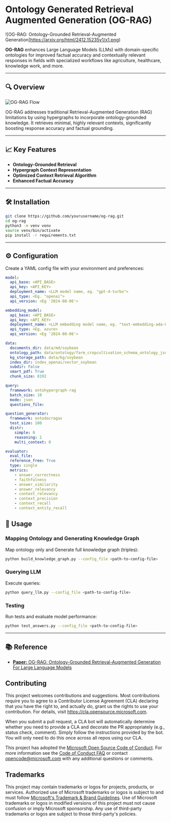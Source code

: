 # Ontology Generated Retrieval Augmented Generation (OG-RAG)
![OG-RAG: Ontology-Grounded Retrieval-Augmented Generation]https://arxiv.org/html/2412.15235v1/x1.png)

**OG-RAG** enhances Large Language Models (LLMs) with domain-specific ontologies for improved factual accuracy and contextually relevant responses in fields with specialized workflows like agriculture, healthcare, knowledge work, and more.

---

## 🔍 Overview
![OG-RAG Flow](https://arxiv.org/html/2412.15235v1/x2.png)

OG-RAG addresses traditional Retrieval-Augmented Generation (RAG) limitations by using hypergraphs to incorporate ontology-grounded knowledge. It retrieves minimal, highly relevant contexts, significantly boosting response accuracy and factual grounding.

---

## 📈 Key Features

* **Ontology-Grounded Retrieval**
* **Hypergraph Context Representation**
* **Optimized Context Retrieval Algorithm**
* **Enhanced Factual Accuracy**

---

## 🛠️ Installation

```bash
git clone https://github.com/yourusername/og-rag.git
cd og-rag
python3 -m venv venv
source venv/bin/activate
pip install -r requirements.txt
```

---

## ⚙️ Configuration

Create a YAML config file with your environment and preferences:

```yaml
model:
  api_base: <API_BASE>
  api_key: <API_KEY>
  deployment_name: <LLM model name, eg. "gpt-4-turbo">
  api_type: <Eg. "openai">
  api_version: <Eg '2024-08-06'>

embedding_model:
  api_base: <API_BASE>
  api_key: <API_KEY>
  deployment_name: <LLM embedding model name, eg. "text-embedding-ada-002">
  api_type: <Eg. azure>
  api_version: <Eg '2024-08-06'>

data:
  documents_dir: data/md/soybean
  ontology_path: data/ontology/farm_cropcultivation_schema_ontology_jsonld.json
  kg_storage_path: data/kg/soybean
  index_dir: index_openai/vector_soybean
  subdir: False
  smart_pdf: True
  chunk_size: 8192

query:
  framework: ontohypergraph-rag
  batch_size: 10
  mode: json
  questions_file:

question_generator:
  framework: ontodocragas
  test_size: 100
  distr:
    simple: 0
    reasoning: 1
    multi_context: 0

evaluator:
  eval_file:
  reference_free: True
  type: single
  metrics:
    - answer_correctness
    - faithfulness
    - answer_similarity
    - answer_relevancy
    - context_relevancy
    - context_precision
    - context_recall
    - context_entity_recall
```

## 🚀 Usage

### Mapping Ontology and Generating Knowledge Graph

Map ontology only and Generate full knowledge graph (triples):

```bash
python build_knowledge_graph.py --config_file <path-to-config-file>
```

### Querying LLM

Execute queries:

```bash
python query_llm.py --config_file <path-to-config-file>
```

### Testing

Run tests and evaluate model performance:

```bash
python test_answers.py --config_file <path-to-config-file>
```

---

## 📚 Reference

* [**Paper:** OG-RAG: Ontology-Grounded Retrieval-Augmented Generation For Large Language Models](https://arxiv.org/html/2412.15235v1)



## Contributing

This project welcomes contributions and suggestions.  Most contributions require you to agree to a
Contributor License Agreement (CLA) declaring that you have the right to, and actually do, grant us
the rights to use your contribution. For details, visit https://cla.opensource.microsoft.com.

When you submit a pull request, a CLA bot will automatically determine whether you need to provide
a CLA and decorate the PR appropriately (e.g., status check, comment). Simply follow the instructions
provided by the bot. You will only need to do this once across all repos using our CLA.

This project has adopted the [Microsoft Open Source Code of Conduct](https://opensource.microsoft.com/codeofconduct/).
For more information see the [Code of Conduct FAQ](https://opensource.microsoft.com/codeofconduct/faq/) or
contact [opencode@microsoft.com](mailto:opencode@microsoft.com) with any additional questions or comments.

## Trademarks

This project may contain trademarks or logos for projects, products, or services. Authorized use of Microsoft 
trademarks or logos is subject to and must follow 
[Microsoft's Trademark & Brand Guidelines](https://www.microsoft.com/en-us/legal/intellectualproperty/trademarks/usage/general).
Use of Microsoft trademarks or logos in modified versions of this project must not cause confusion or imply Microsoft sponsorship.
Any use of third-party trademarks or logos are subject to those third-party's policies.